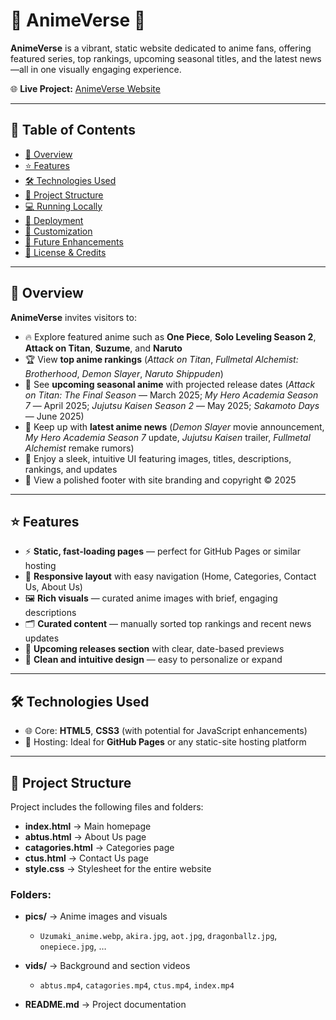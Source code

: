 # 🌸 AnimeVerse 🎌

**AnimeVerse** is a vibrant, static website dedicated to anime fans, offering featured series, top rankings, upcoming seasonal titles, and the latest news—all in one visually engaging experience.  

🌐 **Live Project:** [AnimeVerse Website](https://taksh-diyora.github.io/AnimeVerse/)  

---

## 📑 Table of Contents

- [📖 Overview](#-overview)  
- [⭐ Features](#-features)  
- [🛠️ Technologies Used](#️-technologies-used)  
- [📂 Project Structure](#-project-structure)  
- [💻 Running Locally](#-running-locally)  
- [🚀 Deployment](#-deployment)  
- [🎨 Customization](#-customization)  
- [🔮 Future Enhancements](#-future-enhancements)  
- [📜 License & Credits](#-license--credits)

---

## 📖 Overview

**AnimeVerse** invites visitors to:

- 🔥 Explore featured anime such as **One Piece**, **Solo Leveling Season 2**, **Attack on Titan**, **Suzume**, and **Naruto**  
- 🏆 View **top anime rankings** (*Attack on Titan*, *Fullmetal Alchemist: Brotherhood*, *Demon Slayer*, *Naruto Shippuden*)  
- 📅 See **upcoming seasonal anime** with projected release dates (*Attack on Titan: The Final Season* — March 2025; *My Hero Academia Season 7* — April 2025; *Jujutsu Kaisen Season 2* — May 2025; *Sakamoto Days* — June 2025)  
- 📰 Keep up with **latest anime news** (*Demon Slayer* movie announcement, *My Hero Academia Season 7* update, *Jujutsu Kaisen* trailer, *Fullmetal Alchemist* remake rumors)  
- 🎨 Enjoy a sleek, intuitive UI featuring images, titles, descriptions, rankings, and updates  
- 🖤 View a polished footer with site branding and copyright © 2025  

---

## ⭐ Features

- ⚡ **Static, fast-loading pages** — perfect for GitHub Pages or similar hosting  
- 📱 **Responsive layout** with easy navigation (Home, Categories, Contact Us, About Us)  
- 🖼️ **Rich visuals** — curated anime images with brief, engaging descriptions  
- 🗂️ **Curated content** — manually sorted top rankings and recent news updates  
- 📅 **Upcoming releases section** with clear, date-based previews  
- 🎯 **Clean and intuitive design** — easy to personalize or expand  

---

## 🛠️ Technologies Used

- 🌐 Core: **HTML5**, **CSS3** (with potential for JavaScript enhancements)  
- 🚀 Hosting: Ideal for **GitHub Pages** or any static-site hosting platform  

---

## 📂 Project Structure

Project includes the following files and folders:

- **index.html** → Main homepage  
- **abtus.html** → About Us page  
- **catagories.html** → Categories page  
- **ctus.html** → Contact Us page  
- **style.css** → Stylesheet for the entire website  

### Folders:
- **pics/** → Anime images and visuals  
  - `Uzumaki_anime.webp`, `akira.jpg`, `aot.jpg`, `dragonballz.jpg`, `onepiece.jpg`, …  
- **vids/** → Background and section videos  
  - `abtus.mp4`, `catagories.mp4`, `ctus.mp4`, `index.mp4`  

- **README.md** → Project documentation
